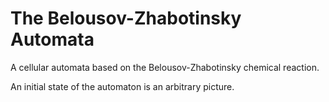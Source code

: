 # The Belousov-Zhabotinsky Automata
A cellular automata based on the Belousov-Zhabotinsky chemical reaction.

An initial state of the automaton is an arbitrary picture.
